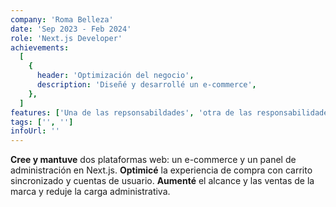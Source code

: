 ```yaml
---
company: 'Roma Belleza'
date: 'Sep 2023 - Feb 2024'
role: 'Next.js Developer'
achievements:
  [
    {
      header: 'Optimización del negocio',
      description: 'Diseñé y desarrollé un e-commerce',
    },
  ]
features: ['Una de las repsonsabildades', 'otra de las responsabilidades']
tags: ['', '']
infoUrl: ''
---
```

**Cree y mantuve** dos plataformas web: un e-commerce y un panel de administración en Next.js. **Optimicé** la experiencia de compra con carrito sincronizado y cuentas de usuario. **Aumenté** el alcance y las ventas de la marca y reduje la carga administrativa.